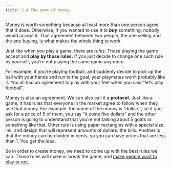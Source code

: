 ```yaml
---
title: 2.4 The game of money
---
```

Money is worth something because at least more than one person agree that it does. Otherwise, if you wanted to use it to _**buy**_ something, nobody would accept it. That agreement between two people, the one selling and the one buying, is what makes the whole thing to work.

Just like when you play a game, there are _rules_. Those playing the game accept and ********************play by those rules.******************** If you just decide to change one such rule by yourself, you’re not playing the same game any more.

For example, if you’re playing football, and suddenly decide to pick up the ball with your hands and run to the goal, your playmates won’t probably like it. You all had an agreement to play with your feet when you said “let’s play football”.

Money is also an agreement. We can also call it a **protocol**. Just like a game, it has rules that everyone in the market agree to follow when they use that money. For example: the name of the money is “dollars”, so if you ask for a price of 5 of them, you say “it costs five dollars” and the other person is going to understand that you’re not talking about 5 goats or something like that. Other rule is using paper rectangles with a special size, ink, and design that will represent amounts of dollars: the bills. Another is that the money can be divided in cents, so you can have prices that are less than 1. You get the idea.

So in order to create money, we need to come up with the best rules we can. Those rules will make or break the game, and [make people want to play or not](2.05-value_vs_price.md).